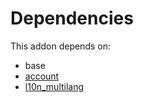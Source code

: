 # Dependencies

This addon depends on:

- base
- [account](https://github.com/bringout/oca-ocb-accounting)
- [l10n_multilang](https://github.com/bringout/oca-ocb-l10n_me-africa)
